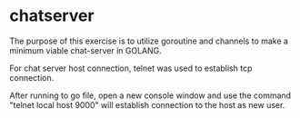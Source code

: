 # chatserver
The purpose of this exercise is to utilize goroutine and channels to make a minimum viable chat-server in GOLANG.

For chat server host connection, telnet was used to establish tcp connection.

After running to go file, open a new console window and use the command "telnet local host 9000" will establish connection to the host as new user.
